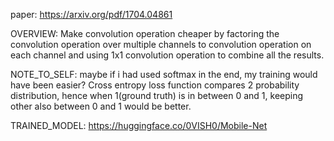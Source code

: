 paper: https://arxiv.org/pdf/1704.04861

OVERVIEW:
Make convolution operation cheaper by factoring the convolution operation over multiple channels to convolution operation on each channel and using 1x1 convolution operation to combine all the results.

NOTE_TO_SELF:
maybe if i had used softmax in the end, my training would have been easier?
Cross entropy loss function compares 2 probability distribution, hence when 1(ground truth) is in between 0 and 1, keeping other also between 0 and 1 would be better.

TRAINED_MODEL: https://huggingface.co/0VISH0/Mobile-Net
